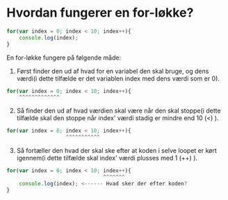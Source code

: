 # Hvordan fungerer en for-løkke?

```javascript  
for(var index = 0; index < 10; index++){
    console.log(index);
}
```

En for-løkke fungere på følgende måde:

1. Først finder den ud af hvad for en variabel den skal bruge, og dens værdi(i dette tilfælde er det variablen index med dens værdi som er 0).

```javascript  
for(var index = 0; index < 10; index++){
    ^^^^^^^^^^^^^
```
2. Så finder den ud af hvad værdien skal være når den skal stoppe(i dette tilfælde skal den stoppe når index' værdi stadig er mindre end 10 (<) ).

```javascript  
for(var index = 0; index < 10; index++){
                   ^^^^^^^^^^^
```
3. Så fortæller den hvad der skal ske efter at koden i selve loopet er kørt igennem(i dette tilfælde skal index' værdi plusses med 1 (++) ).

```javascript  
for(var index = 0; index < 10; index++){
                               ^^^^^^^
    console.log(index); <------ Hvad sker der efter koden?
}
```